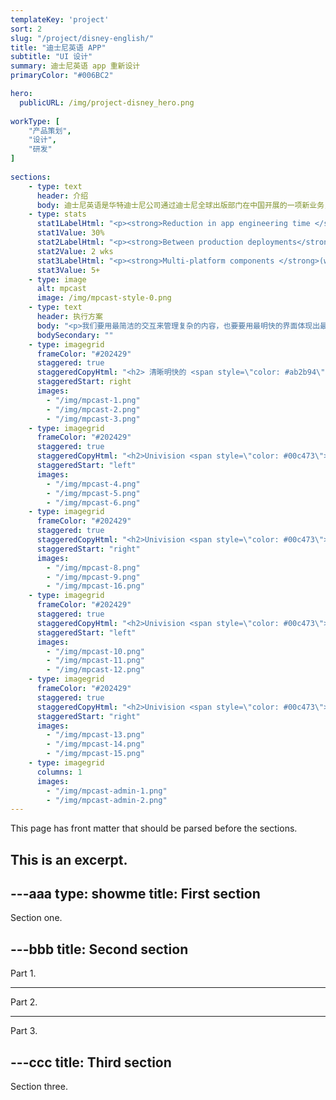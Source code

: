 ```yaml
---
templateKey: 'project'
sort: 2
slug: "/project/disney-english/"
title: "迪士尼英语 APP"
subtitle: "UI 设计"
summary: 迪士尼英语 app 重新设计
primaryColor: "#006BC2"

hero:
  publicURL: /img/project-disney_hero.png
  
workType: [
    "产品策划",
    "设计",
    "研发"
]
  
sections:
    - type: text
      header: 介绍
      body: 迪士尼英语是华特迪士尼公司通过迪士尼全球出版部门在中国开展的一项新业务，为儿童英语学习设定了全新标准。我结合迪士尼英语品牌的特点与 VI 标准，对其 APP 进行了全新的设计创造.
    - type: stats
      stat1LabelHtml: "<p><strong>Reduction in app engineering time </strong>for all mobile apps</p>"
      stat1Value: 30%
      stat2LabelHtml: "<p><strong>Between production deployments</strong>, down from 6 months</p>" 
      stat2Value: 2 wks
      stat3LabelHtml: "<p><strong>Multi-platform components </strong>(work across both web and native mobile) built</p>"
      stat3Value: 5+
    - type: image
      alt: mpcast
      image: /img/mpcast-style-0.png
    - type: text
      header: 执行方案
      body: "<p>我们要用最简洁的交互来管理复杂的内容，也要要用最明快的界面体现出最便捷的的交互，轻量级的小程序移动端是最轻便的播客应用。</p>"
      bodySecondary: ""  
    - type: imagegrid
      frameColor: "#202429"
      staggered: true
      staggeredCopyHtml: "<h2> 清晰明快的 <span style=\"color: #ab2b94\">入口</span></h2>\n<p>入口页清晰的版块划分与交互让用户快速定位资源</p>\n"
      staggeredStart: right
      images:
        - "/img/mpcast-1.png"
        - "/img/mpcast-2.png"
        - "/img/mpcast-3.png"
    - type: imagegrid
      frameColor: "#202429"
      staggered: true
      staggeredCopyHtml: "<h2>Univision <span style=\"color: #00c473\">Deportes</span></h2>\n<p>Univision's most popular mobile app, serving live streams of soccer games, live scores, leaderboards, replays, and sports news.</p>\n"
      staggeredStart: "left"
      images:
        - "/img/mpcast-4.png"
        - "/img/mpcast-5.png"
        - "/img/mpcast-6.png"
    - type: imagegrid
      frameColor: "#202429"
      staggered: true
      staggeredCopyHtml: "<h2>Univision <span style=\"color: #00c473\">Deportes</span></h2>\n<p>Univision's most popular mobile app, serving live streams of soccer games, live scores, leaderboards, replays, and sports news.</p>\n"
      staggeredStart: "right"
      images:
        - "/img/mpcast-8.png"
        - "/img/mpcast-9.png"
        - "/img/mpcast-16.png"
    - type: imagegrid
      frameColor: "#202429"
      staggered: true
      staggeredCopyHtml: "<h2>Univision <span style=\"color: #00c473\">Deportes</span></h2>\n<p>Univision's most popular mobile app, serving live streams of soccer games, live scores, leaderboards, replays, and sports news.</p>\n"
      staggeredStart: "left"
      images:
        - "/img/mpcast-10.png"
        - "/img/mpcast-11.png"
        - "/img/mpcast-12.png"
    - type: imagegrid
      frameColor: "#202429"
      staggered: true
      staggeredCopyHtml: "<h2>Univision <span style=\"color: #00c473\">Deportes</span></h2>\n<p>Univision's most popular mobile app, serving live streams of soccer games, live scores, leaderboards, replays, and sports news.</p>\n"
      staggeredStart: "right"
      images:
        - "/img/mpcast-13.png"
        - "/img/mpcast-14.png"
        - "/img/mpcast-15.png"        
    - type: imagegrid
      columns: 1
      images:
        - "/img/mpcast-admin-1.png"
        - "/img/mpcast-admin-2.png"
---
```


This page has front matter that should be parsed before the sections.

This is an excerpt.
---

---aaa
type: showme
title: First section
---

Section one.

---bbb
title: Second section
---

Part 1.

---

Part 2.

---

Part 3.

---ccc
title: Third section
---

Section three.
